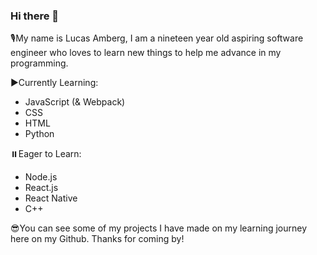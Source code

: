 ### Hi there 👋

🎙️My name is Lucas Amberg, I am a nineteen year old aspiring software engineer who loves to learn new things to help me advance in my programming.

▶️Currently Learning:
- JavaScript (& Webpack)
- CSS
- HTML
- Python

⏸️Eager to Learn:
- Node.js
- React.js
- React Native
- C++

😎You can see some of my projects I have made on my learning journey here on my Github. Thanks for coming by!
